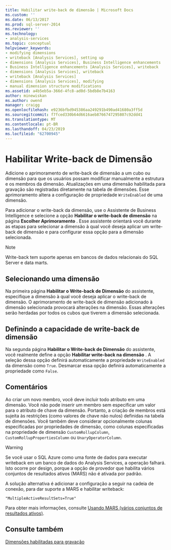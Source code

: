 ```yaml
---
title: Habilitar write-back de dimensão | Microsoft Docs
ms.custom: ''
ms.date: 06/13/2017
ms.prod: sql-server-2014
ms.reviewer: ''
ms.technology:
- analysis-services
ms.topic: conceptual
helpviewer_keywords:
- modifying dimensions
- writeback [Analysis Services], setting up
- dimensions [Analysis Services], Business Intelligence enhancements
- Business Intelligence enhancements [Analysis Services], writeback
- dimensions [Analysis Services], writeback
- writeback [Analysis Services]
- dimensions [Analysis Services], modifying
- manual dimension structure modifications
ms.assetid: a4b5eb5a-366d-4fc8-ad0d-5bdb8e7b4163
author: minewiskan
ms.author: owend
manager: craigg
ms.openlocfilehash: e9236bfbd945386aa249291b490ad41680a3ff5d
ms.sourcegitcommit: f7fced330b64d6616aeb8766747295807c92dd41
ms.translationtype: MT
ms.contentlocale: pt-BR
ms.lasthandoff: 04/23/2019
ms.locfileid: "62700945"
---
```

# <a name="enable-dimension-writeback"></a>Habilitar Write-back de Dimensão
  Adicione o aprimoramento de write-back de dimensão a um cubo ou dimensão para que os usuários possam modificar manualmente a estrutura e os membros da dimensão. Atualizações em uma dimensão habilitada para gravação são registradas diretamente na tabela de dimensões. Esse aprimoramento altera a configuração de propriedade `WriteEnabled` de uma dimensão.  
  
 Para adicionar o write-back da dimensão, use o Assistente de Business Intelligence e selecione a opção **Habilitar o write-back de dimensão** na página **Escolher Aprimoramento** . Esse assistente orientará você durante as etapas para selecionar a dimensão à qual você deseja aplicar um write-back de dimensão e para configurar essa opção para a dimensão selecionada.  
  
> [!NOTE]  
>  Write-back tem suporte apenas em bancos de dados relacionais do SQL Server e data marts.  
  
## <a name="selecting-a-dimension"></a>Selecionando uma dimensão  
 Na primeira página **Habilitar o Write-back de Dimensão** do assistente, especifique a dimensão à qual você deseja aplicar o write-back de dimensão. O aprimoramento de write-back de dimensão adicionado à dimensão selecionada provocará alterações na dimensão. Essas alterações serão herdadas por todos os cubos que tiverem a dimensão selecionada.  
  
## <a name="setting-dimension-writeback-capability"></a>Definindo a capacidade de write-back de dimensão  
 Na segunda página **Habilitar o Write-back de Dimensão** do assistente, você realmente define a opção **Habilitar write-back na dimensão** . A seleção dessa opção definirá automaticamente a propriedade `WriteEnabled` da dimensão como `True`. Desmarcar essa opção definirá automaticamente a propriedade como `False`.  
  
## <a name="remarks"></a>Comentários  
 Ao criar um novo membro, você deve incluir todo atributo em uma dimensão. Você não pode inserir um membro sem especificar um valor para o atributo de chave da dimensão. Portanto, a criação de membros está sujeita às restrições (como valores de chave não nulos) definidas na tabela de dimensões. Você também deve considerar opcionalmente colunas especificadas por propriedades de dimensão, como colunas especificadas na propriedade de dimensão `CustomRollupColumn`, `CustomRollupPropertiesColumn` ou `UnaryOperatorColumn`.  
  
> [!WARNING]  
>  Se você usar o SQL Azure como uma fonte de dados para executar writeback em um banco de dados do Analysis Services, a operação falhará. Isto ocorre por design, porque a opção de provedor que habilita vários conjuntos de resultados ativos (MARS) não é ativada por padrão.  
>   
>  A solução alternativa é adicionar a configuração a seguir na cadeia de conexão, para dar suporte a MARS e habilitar writeback:  
>   
>  `"MultipleActiveResultSets=True"`  
>   
>  Para obter mais informações, consulte [Usando MARS &#40;vários conjuntos de resultados ativos&#41;](../../relational-databases/native-client/features/using-multiple-active-result-sets-mars.md).  
  
## <a name="see-also"></a>Consulte também  
 [Dimensões habilitadas para gravação](../multidimensional-models-olap-logical-dimension-objects/write-enabled-dimensions.md)  
  
  
